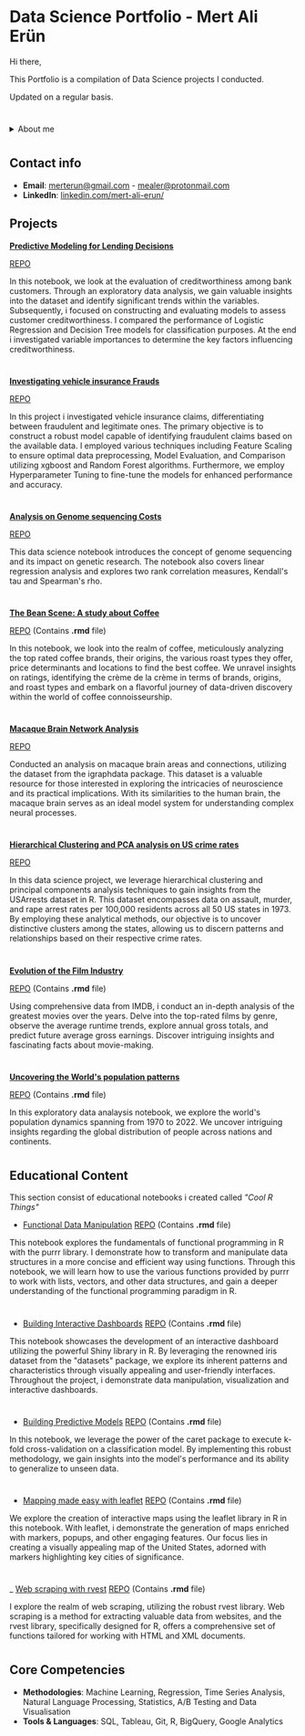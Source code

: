 # Data Science Portfolio - Mert Ali Erün

Hi there,

This Portfolio is a compilation of Data Science projects I conducted.

Updated on a regular basis.


#


<details>
  <summary>About me</summary>
  
  My data science notebooks consist of variety of topics with many different approaches using a lot of different frameworks.

Armed with R, and an array of many powerful libraries, I dive headfirst into the data, exploring its depths to extract valuable insights and transforming complex data into tangible solutions.
  
As a data scientist, I blend technical prowess with a deep understanding of business objectives. I methodically investigate the data, searching for correlations, trends, and anomalies that have the potential to reshape business decisions

Inside these notebooks, you'll find a diverse range of projects that showcase my multidimensional skills. From predictive modeling and machine learning to network analysis and exploratory data analysis. Each notebook represents a chapter in my data science story. With a meticulous approach, I carefully select and preprocess the data, construct robust models, and evaluate their performance to ensure reliable and accurate results.

It can also be seen that i'm meticulous in the narrative and document my thought process, observations, explanations and the lessons learned, transforming my notebooks into a repository of knowledge and continuous improvement. 

  <summary>Bio</summary>

Studied economics at Izmir University of Economics and finished within top 5%. I learned to use tools and topics like R, Sql, regression and time series analysis at University. 
  
In my professional life i was able to work within different organizations and with multiple A+ clients from different sectors such as Law, Sports, Technology and Production, which allowed/pushed me to be cross-functional and adopt new skills outside of my knowledgebase as well. 
  
</details>


#


## Contact info
- **Email**: [merterun@gmail.com](mailto:merterun@gmail.com) - [mealer@protonmail.com](mailto:mealer@protonmail.com)
- **LinkedIn**: [linkedin.com/mert-ali-erun/](https://www.linkedin.com/in/mert-ali-erun/)



## Projects


**[Predictive Modeling for Lending Decisions](https://github.com/merterun/credit-risk-evaluation/blob/main/predictive-modeling-for-lending-decisions.ipynb)**

[REPO](https://github.com/merterun/credit-risk-analysis)

In this notebook, we look at the evaluation of creditworthiness among bank customers. Through an exploratory data analysis, we gain valuable insights into the dataset and identify significant trends within the variables. Subsequently, i focused on constructing and evaluating models to assess customer creditworthiness. I compared the performance of Logistic Regression and Decision Tree models for classification purposes. At the end i investigated variable importances to determine the key factors influencing creditworthiness.

#

**[Investigating vehicle insurance Frauds](https://github.com/merterun/fraud-detection-insurance/blob/main/investigating-vehicle-insurance-frauds-with-ml.ipynb)**

[REPO](https://github.com/merterun/fraud-detection-insurance)

In this project i investigated vehicle insurance claims, differentiating between fraudulent and legitimate ones. The primary objective is to construct a robust model capable of identifying fraudulent claims based on the available data. I employed various techniques including Feature Scaling to ensure optimal data preprocessing, Model Evaluation, and Comparison utilizing xgboost and Random Forest algorithms. Furthermore, we employ Hyperparameter Tuning to fine-tune the models for enhanced performance and accuracy.

#

**[Analysis on Genome sequencing Costs](https://github.com/merterun/genome-sequencing-costs/blob/main/exploring-and-cost-patterns-of-genome-sequencing.ipynb)**

[REPO](https://github.com/merterun/genome-sequencing-costs)

This data science notebook introduces the concept of genome sequencing and its impact on genetic research. The notebook also covers linear regression analysis and explores two rank correlation measures, Kendall's tau and Spearman's rho. 

#

**[The Bean Scene: A study about Coffee](https://github.com/merterun/the-bean-scene-a-study-about-coffee/blob/main/the-bean-scene-a-study-about-coffee.ipynb)**

[REPO](https://github.com/merterun/the-bean-scene-a-study-about-coffee) (Contains **.rmd** file)

In this notebook, we look into the realm of coffee, meticulously analyzing the top rated coffee brands, their origins, the various roast types they offer, price determinants and locations to find the best coffee. We unravel insights on ratings, identifying the crème de la crème in terms of brands, origins, and roast types and embark on a flavorful journey of data-driven discovery within the world of coffee connoisseurship.

#

**[Macaque Brain Network Analysis](https://github.com/merterun/macaque-brain-network-analysis/blob/main/mapping-the-macaque-brain-a-network-analysis.ipynb)**

[REPO](https://github.com/merterun/macaque-brain-network-analysis)

Conducted an analysis on macaque brain areas and connections, utilizing the dataset from the igraphdata package. This dataset is a valuable resource for those interested in exploring the intricacies of neuroscience and its practical implications. With its similarities to the human brain, the macaque brain serves as an ideal model system for understanding complex neural processes.

#

**[Hierarchical Clustering and PCA analysis on US crime rates](https://github.com/merterun/hierarchical-clustering-analysis-US-arrests/blob/main/hierarchical-clustering-and-pca-on-u-s-crime-rate.ipynb)**

[REPO](https://github.com/merterun/hierarchical-clustering-analysis-US-arrests)

In this data science project, we leverage hierarchical clustering and principal components analysis techniques to gain insights from the USArrests dataset in R. This dataset encompasses data on assault, murder, and rape arrest rates per 100,000 residents across all 50 US states in 1973. By employing these analytical methods, our objective is to uncover distinctive clusters among the states, allowing us to discern patterns and relationships based on their respective crime rates.

#

**[Evolution of the Film Industry](https://github.com/merterun/evolution-of-cinema/blob/main/the-evolution-of-cinema-a-data-driven-perspective.ipynb)**

[REPO](https://github.com/merterun/evolution-of-cinema) (Contains **.rmd** file)

Using comprehensive data from IMDB, i conduct an in-depth analysis of the greatest movies over the years. Delve into the top-rated films by genre, observe the average runtime trends, explore annual gross totals, and predict future average gross earnings. Discover intriguing insights and fascinating facts about movie-making.

#

**[Uncovering the World's population patterns](https://github.com/merterun/uncovering-the-world-s-population-patterns/blob/main/uncovering-the-world-s-population-patterns.ipynb)**

[REPO](https://github.com/merterun/uncovering-the-world-s-population-patterns) (Contains **.rmd** file)

In this exploratory data analaysis notebook, we explore the world's population dynamics spanning from 1970 to 2022. We uncover intriguing insights regarding the global distribution of people across nations and continents. 



#


## Educational Content

This section consist of educational notebooks i created called *"Cool R Things"*



- [Functional Data Manipulation](https://github.com/merterun/functional-data-manipulation/blob/main/functional-data-manipulation.ipynb)
[REPO](https://github.com/merterun/functional-data-manipulation) (Contains **.rmd** file)

This notebook explores the fundamentals of functional programming in R with the purrr library. I demonstrate how to transform and manipulate data structures in a more concise and efficient way using functions. Through this notebook, we will learn how to use the various functions provided by purrr to work with lists, vectors, and other data structures, and gain a deeper understanding of the functional programming paradigm in R.

#

- [Building Interactive Dashboards](https://github.com/merterun/building-interactive-dashboards/blob/main/building-interactive-dashboards.ipynb)
[REPO](https://github.com/merterun/building-predictive-models) (Contains **.rmd** file)

This notebook showcases the development of an interactive dashboard utilizing the powerful Shiny library in R. By leveraging the renowned iris dataset from the "datasets" package, we explore its inherent patterns and characteristics through visually appealing and user-friendly interfaces. Throughout the project, i demonstrate data manipulation, visualization and interactive dashboards.
 
 #
 
 - [Building Predictive Models](https://github.com/merterun/building-predictive-models/blob/main/building-predictive-models.ipynb)
 [REPO](https://github.com/merterun/building-predictive-models) (Contains **.rmd** file)

In this notebook, we leverage the power of the caret package to execute k-fold cross-validation on a classification model. By implementing this robust methodology, we gain insights into the model's performance and its ability to generalize to unseen data. 

#

- [Mapping made easy with leaflet](https://github.com/merterun/mapping-made-easy/blob/main/mapping-made-easy-with-leaflet.ipynb)
[REPO](https://github.com/merterun/mapping-made-easy) (Contains **.rmd** file)

We explore the creation of interactive maps using the leaflet library in R in this notebook. With leaflet, i demonstrate the generation of maps enriched with markers, popups, and other engaging features. Our focus lies in creating a visually appealing map of the United States, adorned with markers highlighting key cities of significance.

#

_ [Web scraping with rvest](https://github.com/merterun/web-scraping-with-rvest/blob/main/web-scraping-with-rvest.ipynb)
[REPO](https://github.com/merterun/web-scraping-with-rvest) (Contains **.rmd** file)

I explore the realm of web scraping, utilizing the robust rvest library. Web scraping is a method for extracting valuable data from websites, and the rvest library, specifically designed for R, offers a comprehensive set of functions tailored for working with HTML and XML documents.

#



 
## Core Competencies

- **Methodologies**: Machine Learning, Regression, Time Series Analysis, Natural Language Processing, Statistics, A/B Testing and Data        Visualisation
- **Tools & Languages**: SQL, Tableau, Git, R, BigQuery, Google Analytics
